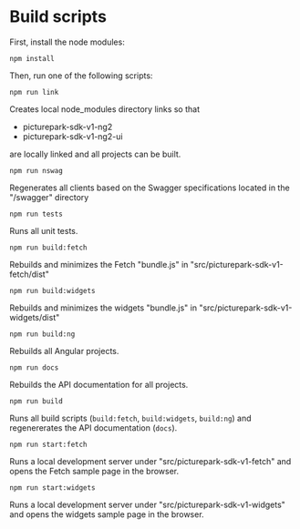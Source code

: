 # Build scripts

First, install the node modules:

    npm install

Then, run one of the following scripts:

    npm run link

Creates local node_modules directory links so that

- picturepark-sdk-v1-ng2
- picturepark-sdk-v1-ng2-ui

are locally linked and all projects can be built.

    npm run nswag

Regenerates all clients based on the Swagger specifications located in the "/swagger" directory

    npm run tests

Runs all unit tests.

    npm run build:fetch

Rebuilds and minimizes the Fetch "bundle.js" in "src/picturepark-sdk-v1-fetch/dist"

    npm run build:widgets

Rebuilds and minimizes the widgets "bundle.js" in "src/picturepark-sdk-v1-widgets/dist"

    npm run build:ng

Rebuilds all Angular projects.

    npm run docs

Rebuilds the API documentation for all projects.

    npm run build

Runs all build scripts (`build:fetch`, `build:widgets`, `build:ng`) and regenererates the API documentation (`docs`).

    npm run start:fetch

Runs a local development server under "src/picturepark-sdk-v1-fetch" and opens the Fetch sample page in the browser.

    npm run start:widgets

Runs a local development server under "src/picturepark-sdk-v1-widgets" and opens the widgets sample page in the browser.